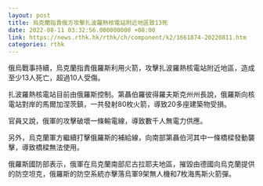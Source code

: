 ```yaml
---
layout: post
title: 烏克蘭指責俄方攻擊扎波羅熱核電站附近地區致13死
date: 2022-08-11 03:32:56.000000000 +08:00
link: https://news.rthk.hk/rthk/ch/component/k2/1661874-20220811.htm
categories: rthk
---
```


俄烏戰事持續，烏克蘭指責俄羅斯利用火箭，攻擊扎波羅熱核電站附近地區，造成至少13人死亡，超過10人受傷。

扎波羅熱核電站目前由俄羅斯控制。第聶伯羅彼得羅夫斯克州州長說，俄羅斯向核電站對岸的馬爾加涅茨鎮，一共發射80枚火箭，導致20多座建築物受損。

官員又說，俄軍的攻擊破壞一條輸電線，導致數千人無電力供應。

另外，烏克蘭軍方繼續打擊俄羅斯的補給線，向南部第聶伯河其中一條橋樑發動襲擊，導致橋樑無法使用。

俄羅斯國防部表示，俄軍在烏克蘭南部尼古拉耶夫地區，摧毀由德國向烏克蘭提供的防空坦克，俄羅斯的防空系統亦擊落烏軍9架無人機和7枚海馬斯火箭彈。
